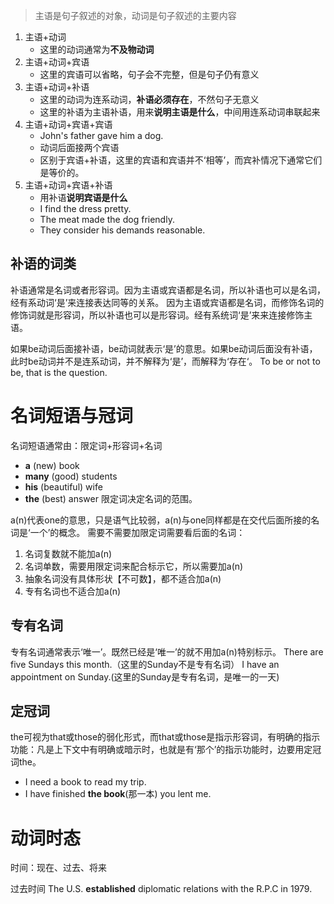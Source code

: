 >主语是句子叙述的对象，动词是句子叙述的主要内容

1. 主语+动词
	- 这里的动词通常为**不及物动词**
2. 主语+动词+宾语
	- 这里的宾语可以省略，句子会不完整，但是句子仍有意义
3. 主语+动词+补语
	- 这里的动词为连系动词，**补语必须存在**，不然句子无意义
	- 这里的补语为主语补语，用来**说明主语是什么**，中间用连系动词串联起来
1. 主语+动词+宾语+宾语
	- John's father gave him a dog.
	- 动词后面接两个宾语
	- 区别于宾语+补语，这里的宾语和宾语并不‘相等’，而宾补情况下通常它们是等价的。
1. 主语+动词+宾语+补语
	- 用补语**说明宾语是什么**
	- I find the dress pretty.
	- The meat made the dog friendly.
	- They consider his demands reasonable.
## 补语的词类
补语通常是名词或者形容词。因为主语或宾语都是名词，所以补语也可以是名词，经有系动词‘是’来连接表达同等的关系。
因为主语或宾语都是名词，而修饰名词的修饰词就是形容词，所以补语也可以是形容词。经有系统词‘是’来来连接修饰主语。

如果be动词后面接补语，be动词就表示‘是’的意思。如果be动词后面没有补语，此时be动词并不是连系动词，并不解释为‘是’，而解释为‘存在‘。
To be or not to be, that is the question.

# 名词短语与冠词
名词短语通常由：限定词+形容词+名词
- **a** (new) book
- **many** (good) students
- **his** (beautiful) wife
- **the** (best) answer
限定词决定名词的范围。

a(n)代表one的意思，只是语气比较弱，a(n)与one同样都是在交代后面所接的名词是‘一个’的概念。
需要不需要加限定词需要看后面的名词：
1. 名词复数就不能加a(n)
2. 名词单数，需要用限定词来配合标示它，所以需要加a(n)
3. 抽象名词没有具体形状【不可数】，都不适合加a(n)
4. 专有名词也不适合加a(n)

## 专有名词
专有名词通常表示‘唯一’。既然已经是‘唯一’的就不用加a(n)特别标示。
There are five Sundays this month.（这里的Sunday不是专有名词）
I have an appointment on Sunday.(这里的Sunday是专有名词，是唯一的一天)

## 定冠词

the可视为that或those的弱化形式，而that或those是指示形容词，有明确的指示功能：凡是上下文中有明确或暗示时，也就是有‘那个’的指示功能时，边要用定冠词the。

- I need a book  to read my trip.
- I have finished **the book**(那一本) you lent me.

# 动词时态
时间：现在、过去、将来

过去时间
The U.S. **established** diplomatic relations with the R.P.C in 1979.
